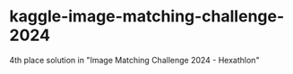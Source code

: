 # kaggle-image-matching-challenge-2024
4th place solution in "Image Matching Challenge 2024 - Hexathlon"
